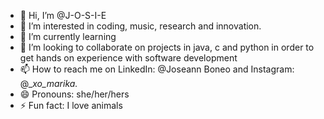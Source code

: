 - 👋 Hi, I’m @J-O-S-I-E
- 👀 I’m interested in coding, music, research and innovation.
- 🌱 I’m currently learning 
- 💞️ I’m looking to collaborate on projects in java, c and python in order to get hands on experience with software development
- 📫 How to reach me on LinkedIn: @Joseann Boneo  and Instagram: @__xo_marika._
- 😄 Pronouns: she/her/hers
- ⚡ Fun fact: I love animals

<!---
J-O-S-I-E/J-O-S-I-E is a ✨ special ✨ repository because its `README.md` (this file) appears on your GitHub profile.
You can click the Preview link to take a look at your changes.
--->
